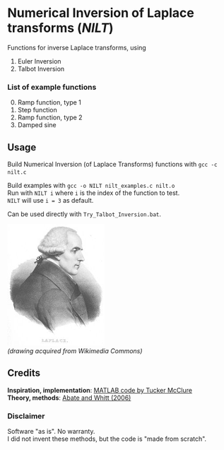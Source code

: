 # Numerical Inversion of Laplace transforms (*NILT*)
Functions for inverse Laplace transforms, using  
1. Euler Inversion  
2. Talbot Inversion  

### List of example functions
0. Ramp function, type 1
1. Step function
2. Ramp function, type 2
3. Damped sine

## Usage
Build Numerical Inversion (of Laplace Transforms) functions with `gcc -c nilt.c`  

Build examples with `gcc -o NILT nilt_examples.c nilt.o`  
Run with `NILT i` where `i` is the index of the function to test.  
`NILT` will use `i = 3` as default.

Can be used directly with `Try_Talbot_Inversion.bat`.  

![I do not own rights to this picture](assets/P_S_Laplace.jpg?raw=true "Laplace")  
*(drawing acquired from Wikimedia Commons)*

## Credits
**Inspiration, implementation**: [MATLAB code by Tucker McClure](https://se.mathworks.com/matlabcentral/fileexchange/39035-numerical-inverse-laplace-transform)  
**Theory, methods**: [Abate and Whitt (2006)](http://www.columbia.edu/~ww2040/UnifiedDraft.pdf)  

### Disclaimer
Software "as is". No warranty.  
I did not invent these methods, but the code is "made from scratch".
